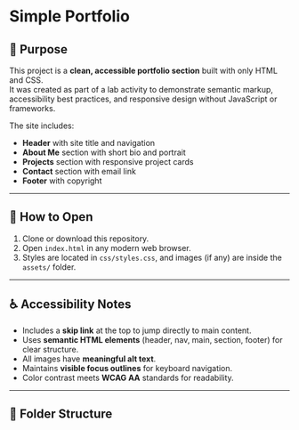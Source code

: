 # Simple Portfolio

## 📌 Purpose
This project is a **clean, accessible portfolio section** built with only HTML and CSS.  
It was created as part of a lab activity to demonstrate semantic markup, accessibility best practices, and responsive design without JavaScript or frameworks.  

The site includes:
- **Header** with site title and navigation
- **About Me** section with short bio and portrait
- **Projects** section with responsive project cards
- **Contact** section with email link
- **Footer** with copyright

---

## 🚀 How to Open
1. Clone or download this repository.  
2. Open `index.html` in any modern web browser.  
3. Styles are located in `css/styles.css`, and images (if any) are inside the `assets/` folder.

---

## ♿ Accessibility Notes
- Includes a **skip link** at the top to jump directly to main content.  
- Uses **semantic HTML elements** (header, nav, main, section, footer) for clear structure.  
- All images have **meaningful alt text**.  
- Maintains **visible focus outlines** for keyboard navigation.  
- Color contrast meets **WCAG AA** standards for readability.  

---

## 📂 Folder Structure
#